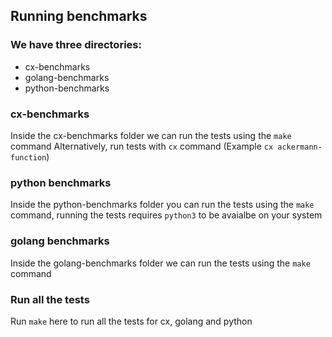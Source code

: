 ## Running benchmarks
### We have three directories:
* cx-benchmarks
* golang-benchmarks
* python-benchmarks

### cx-benchmarks
Inside the cx-benchmarks folder we can run the tests using the `make` command
Alternatively, run tests with `cx` command (Example `cx ackermann-function`)

### python benchmarks
Inside the python-benchmarks folder you can run the tests using the `make` command, running the tests requires `python3` to be avaialbe on your system

### golang benchmarks
Inside the golang-benchmarks folder we can run the tests using the `make` command

### Run all the tests
Run `make` here to run all the tests for cx, golang and python

